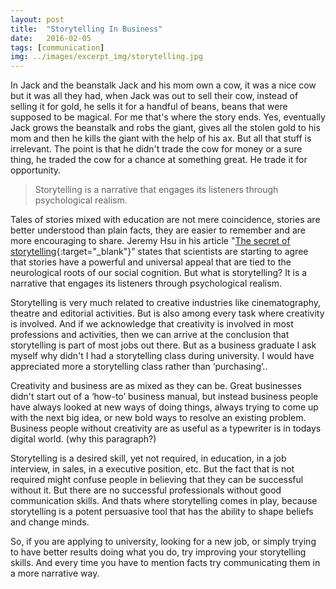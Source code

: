 ```yaml
---
layout: post
title:  "Storytelling In Business"
date:   2016-02-05
tags: [communication]
img: ../images/excerpt_img/storytelling.jpg
---
```


In Jack and the beanstalk Jack and his mom own a cow, it was a nice cow but it was all they had, when Jack was out to sell their cow, instead of selling it for gold, he sells it for a handful of beans, beans that were supposed to be magical. For me that's where the story ends. Yes, eventually Jack grows the beanstalk and robs the giant, gives all the stolen gold to his mom and then he kills the giant with the help of his ax. But all that stuff is irrelevant. The point is that he didn't trade the cow for money or a sure thing, he traded the cow for a chance at something great. He trade it for opportunity.

> Storytelling is a narrative that engages its listeners through psychological realism.

Tales of stories mixed with education are not mere coincidence, stories are better understood than plain facts, they are easier to remember and are more encouraging to share. Jeremy Hsu in his article "[The secret of storytelling](http://www.scientificamerican.com/article/the-secrets-of-storytelling/){:target="_blank"}” states that scientists are starting to agree that stories have a powerful and universal appeal that are tied to the neurological roots of our social cognition. But what is storytelling? It is a narrative that engages its listeners through psychological realism.

Storytelling is very much related to creative industries like cinematography, theatre and editorial activities. But is also among every task where creativity is involved. And if we acknowledge that creativity is involved in most professions and activities, then we can arrive at the conclusion that storytelling is part of most jobs out there. But as a business graduate I ask myself why didn't I had a storytelling class during university. I would have appreciated more a storytelling class rather than ‘purchasing’..

Creativity and business are as mixed as they can be. Great businesses didn't start out of a ‘how-to’ business manual, but instead business people have always looked at new ways of doing things, always trying to come up with the next big idea, or new bold ways to resolve an existing problem. Business people without creativity are as useful as a typewriter is in todays digital world. (why this paragraph?)

Storytelling is a desired skill, yet not required, in education, in a job interview, in sales, in a executive position, etc. But the fact that is not required might confuse people in believing that they can be successful without it. But there are no successful professionals without good communication skills. And thats where storytelling comes in play, because storytelling is a potent persuasive tool that has the ability to shape beliefs and change minds.

So, if you are applying to university, looking for a new job, or simply trying to have better results doing what you do, try improving your storytelling skills. And every time you have to mention facts try communicating them in a more narrative way.
